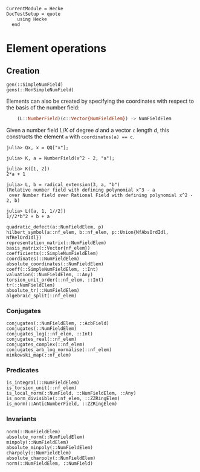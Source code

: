 ```@meta
CurrentModule = Hecke
DocTestSetup = quote
    using Hecke
  end
```

# Element operations

## Creation

```@docs
gen(::SimpleNumField)
gens(::NonSimpleNumField)
```

Elements can also be created by specifying the coordinates with respect to the
basis of the number field:

```julia
    (L::NumberField)(c::Vector{NumFieldElem}) -> NumFieldElem
```

Given a number field $L/K$ of degree $d$ and a vector `c` length $d$, this constructs
the element `a` with `coordinates(a) == c`.

```jldoctest
julia> Qx, x = QQ["x"];

julia> K, a = NumberField(x^2 - 2, "a");

julia> K([1, 2])
2*a + 1

julia> L, b = radical_extension(3, a, "b")
(Relative number field with defining polynomial x^3 - a
 over Number field over Rational Field with defining polynomial x^2 - 2, b)

julia> L([a, 1, 1//2])
1//2*b^2 + b + a
```


```@docs
quadratic_defect(a::NumFieldElem, p)
hilbert_symbol(a::nf_elem, b::nf_elem, p::Union{NfAbsOrdIdl, NfRelOrdIdl})
representation_matrix(::NumFieldElem)
basis_matrix(::Vector{nf_elem})
coefficients(::SimpleNumFieldElem)
coordinates(::NumFieldElem)
absolute_coordinates(::NumFieldElem)
coeff(::SimpleNumFieldElem, ::Int)
valuation(::NumFieldElem, ::Any)
torsion_unit_order(::nf_elem, ::Int)
tr(::NumFieldElem)
absolute_tr(::NumFieldElem)
algebraic_split(::nf_elem)
```

### Conjugates

```@docs
conjugates(::NumFieldElem, ::AcbField)
conjugates(::NumFieldElem)
conjugates_log(::nf_elem, ::Int)
conjugates_real(::nf_elem)
conjugates_complex(::nf_elem)
conjugates_arb_log_normalise(::nf_elem)
minkowski_map(::nf_elem)
```

### Predicates

```@docs
is_integral(::NumFieldElem)
is_torsion_unit(::nf_elem)
is_local_norm(::NumField, ::NumFieldElem, ::Any)
is_norm_divisible(::nf_elem, ::ZZRingElem)
is_norm(::AnticNumberField, ::ZZRingElem)
```

### Invariants

```@docs
norm(::NumFieldElem)
absolute_norm(::NumFieldElem)
minpoly(::NumFieldElem)
absolute_minpoly(::NumFieldElem)
charpoly(::NumFieldElem)
absolute_charpoly(::NumFieldElem)
norm(::NumFieldElem, ::NumField)
```
